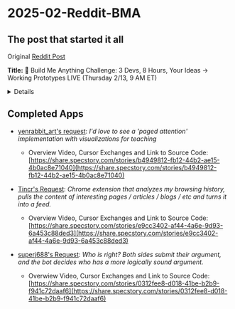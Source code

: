 # 2025-02-Reddit-BMA

## The post that started it all

Original [Reddit Post](https://www.reddit.com/r/cursor/comments/1io14r6/build_me_anything_challenge_3_devs_8_hours_your/)

**Title:** 🚀 Build Me Anything Challenge: 3 Devs, 8 Hours, Your Ideas → Working Prototypes LIVE (Thursday 2/13, 9 AM ET)


<details>
  
Tomorrow team [SpecsStory](https://specstory.com/) wants to have some fun and we're teaming up to build as many working prototypes as possible in 8 hrs **for the first-ever "Build Me Anything" challenge!** 

*Think "Draw Me Anything" meets speed-composing* ✨ *meets chaos.*

**When:**

* **Kicks off**: Thursday, February 13th at 9 AM ET
* **Wraps up:** 5 PM ET

**We need your help!:**

* Drop your app idea in 1 - 2 sentences
* We'll spend exactly 1 hour on each (*constraints* breed both creativity and fairness)

**What you can expect:**

* A complete [SpecStory share](https://docs.specstory.com/quickstart#share-your-history) including a quick 1-2 minute video demo of where we got, a GitHub repo with all the code and every prompt we used (to see how we think).
   * *We'll be updating comments on this post with links to all completed builds throughout the day*

**The Math:**

* 3 folks × 60-minute builds × 8 hours = 🤯 *Very Optimistically* we'll tackle up to 24 projects! 

**The Rules:**

* Keep requests fun (remember, 60 mins!)
* Safe for work pretty please (keep it clean!)
* Limit 1 request per Redditor
* We'll reply and comment to confirm if your request makes the cut

**Drop your requests below! We'll start assigning them to the team and get building at 9 AM ET sharp! ⏰**
</details>


## Completed Apps

- [yenrabbit_art's request](https://www.reddit.com/r/cursor/comments/1io14r6/comment/mcfrcog/): _I'd love to see a 'paged attention' implementation with visualizations for teaching_
    - Overview Video, Cursor Exchanges and Link to Source Code: [https://share.specstory.com/stories/b4949812-fb12-44b2-ae15-4b0ac8e71040](https://share.specstory.com/stories/b4949812-fb12-44b2-ae15-4b0ac8e71040)

- [Tincr's Request](https://www.reddit.com/r/cursor/comments/1io14r6/comment/mchiofi/): _Chrome extension that analyzes my browsing history, pulls the content of interesting pages / articles / blogs / etc and turns it into a feed._
   - Overview Video, Cursor Exchanges and Link to Source Code: [https://share.specstory.com/stories/e9cc3402-af44-4a6e-9d93-6a453c88ded3](https://share.specstory.com/stories/e9cc3402-af44-4a6e-9d93-6a453c88ded3)

- [superj688's Request](https://www.reddit.com/r/cursor/comments/1io14r6/comment/mcfsrye/): _Who is right? Both sides submit their argument, and the bot decides who has a more logically sound argument._
   - Overwiew Video, Cursor Exchanges and Link to Source Code: [https://share.specstory.com/stories/0312fee8-d018-41be-b2b9-f941c72daaf6](https://share.specstory.com/stories/0312fee8-d018-41be-b2b9-f941c72daaf6)